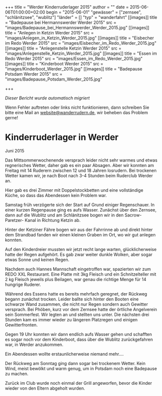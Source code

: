 +++
title = "Werder Kinderruderlager 2015"
author = ""
date = 2015-06-06T01:00:00+02:00
begin = "2015-06-01"
"gewässer" = ["zernsee", "schlänitzsee", "wublitz"]
"länder" = []
"typ" = "wanderfahrt"
[[images]]
title = "Badepause bei Hermannswerder Werder 2015"
src = "images/Badepause_bei_Hermannswerder_Werder_2015.jpg"
[[images]]
title = "Anlegen in Ketzin Werder 2015"
src = "images/Anlegen_in_Ketzin_Werder_2015.jpg"
[[images]]
title = "Eisbecher im Redo Werder 2015"
src = "images/Eisbecher_im_Redo_Werder_2015.jpg"
[[images]]
title = "Anlegenstelle Ketzin Werder 2015"
src = "images/Anlegenstelle_Ketzin_Werder_2015.jpg"
[[images]]
title = "Essen im Redo Werder 2015"
src = "images/Essen_im_Redo_Werder_2015.jpg"
[[images]]
title = "Kinderboot Werder 2015"
src = "images/Kinderboot_Werder_2015.jpg"
[[images]]
title = "Badepause Potsdam Werder 2015"
src = "images/Badepause_Potsdam_Werder_2015.jpg"

+++


*Dieser Bericht wurde automatisch migriert*

Wenn Fehler auftreten oder links nicht funktionieren, dann schreiben Sie bitte eine Mail an website@wanderrudern.de, wir beheben das Problem gerne!



# Kinderruderlager in Werder


Juni 2015

Das Mittsommerwochenende versprach leider nicht sehr warmes und etwas regnerisches Wetter, daher gab es ein paar Absagen. Aber wir konnten am Freitag mit 14 Ruderern zwischen 12 und 18 Jahren losrudern. Bei trockenen Wetter kamen wir, je nach Boot nach 3-4 Stunden beim Ruderclub Werder an.

Hier gab es drei Zimmer mit Doppelstockbetten und eine vollständige Küche, so dass das Abendessen kein Problem war.

Samstag früh verzögerte sich der Start auf Grund einiger Regenschauer. In einer kurzen Regenpause ging es aufs Wasser. Zunächst über den Zernsee, dann auf die Wublitz und am Schlänitzsee bogen wir in den Sacrow- Paretzer- Kanal in Richtung Ketzin ab.

Hinter der Ketziner Fähre bogen wir aus der Fahrrinne ab und direkt hinter dem Strandbad fanden wir einen kleinen Graben im Ort, wo wir gut anlegen konnten.

Auf den Kinderdreier mussten wir jetzt recht lange warten, glücklicherweise hatte der Regen aufgehört. Es gab zwar weiter dunkle Wolken, aber sogar etwas Sonne und keinen Regen.

Nachdem auch Hannes Mannschaft eingetroffen war, spazierten wir zum REDO XXL Restaurant. Eine Platte mit 3kg Fleisch und ein Schnitzelteller mit 2 kg Fleisch jeweils plus Beilagen, war genau die richtige Menge für 14 hungrige Ruderer.

Während des Essens hatte es bereits mehrfach geregnet, der Rückweg begann zunächst trocken. Leider ballte sich hinter den Booten eine schwarze Wand zusammen, die nicht nur Regen sondern auch Gewitter versprach. Bei Phöben, kurz vor dem Zernsee hatte der örtliche Angelverein sein Sommerfest. Wir legten an und stellten uns unter. Die nächsten drei Stunden kam es immer wieder zu längeren Platzregen und einigen Gewitterfronten.

Gegen 19 Uhr konnten wir dann endlich aufs Wasser gehen und schafften es sogar noch vor dem Kinderboot, dass über die Wublitz zurückgefahren war, in Werder anzukommen.

Ein Abendessen wollte erstaunlicherweise niemand mehr....

Der Rückweg am Sonntag ging dann sogar bei trockenem Wetter. Kein Wind, meist bewölkt und warm genug, um in Potsdam noch eine Badepause zu machen.

Zurück im Club wurde noch einmal der Grill angeworfen, bevor die Kinder wieder von den Eltern abgeholt wurden.